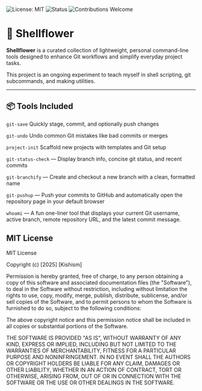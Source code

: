 ![License: MIT](https://img.shields.io/badge/License-MIT-green.svg)
![Status](https://img.shields.io/badge/status-experimental-orange.svg)
![Contributions Welcome](https://img.shields.io/badge/contributions-welcome-brightgreen.svg)


# 🌸 Shellflower 


**Shellflower** is a curated collection of lightweight, personal command-line tools designed to enhance Git workflows and simplify everyday project tasks. 

This project is an ongoing experiment to teach myself in shell scripting, git subcommands, and making utilities.

---

## 📦 Tools Included

`git-save`  Quickly stage, commit, and optionally push changes

`git-undo` Undo common Git mistakes like bad commits or merges

`project-init` Scaffold new projects with templates and Git setup

`git-status-check` — Display branch info, concise git status, and recent commits  

`git-branchify` — Create and checkout a new branch with a clean, formatted name

`git-pushup` — Push your commits to GitHub and automatically open the repository page in your default browser

`whoami` — A fun one-liner tool that displays your current Git username, active branch, remote repository URL, and the latest commit message.

## MIT License

MIT License

Copyright (c) [2025] [Kishism]

Permission is hereby granted, free of charge, to any person obtaining a copy
of this software and associated documentation files (the "Software"), to deal
in the Software without restriction, including without limitation the rights
to use, copy, modify, merge, publish, distribute, sublicense, and/or sell
copies of the Software, and to permit persons to whom the Software is
furnished to do so, subject to the following conditions:

The above copyright notice and this permission notice shall be included in all
copies or substantial portions of the Software.

THE SOFTWARE IS PROVIDED "AS IS", WITHOUT WARRANTY OF ANY KIND, EXPRESS OR
IMPLIED, INCLUDING BUT NOT LIMITED TO THE WARRANTIES OF MERCHANTABILITY,
FITNESS FOR A PARTICULAR PURPOSE AND NONINFRINGEMENT. IN NO EVENT SHALL THE
AUTHORS OR COPYRIGHT HOLDERS BE LIABLE FOR ANY CLAIM, DAMAGES OR OTHER
LIABILITY, WHETHER IN AN ACTION OF CONTRACT, TORT OR OTHERWISE, ARISING FROM,
OUT OF OR IN CONNECTION WITH THE SOFTWARE OR THE USE OR OTHER DEALINGS IN THE
SOFTWARE.
